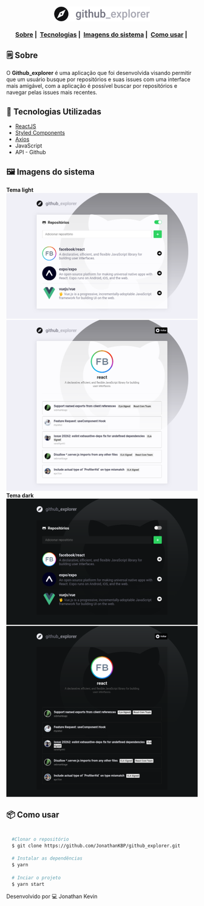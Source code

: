 <p align=center>
  <img src="https://github.com/JonathanKBP/github_explorer/blob/master/src/assets/logo.svg" alt="Logo" width="50%" />
</p>

<h3 align="center">
  <a href="#-sobre">Sobre</a>&nbsp;|&nbsp;
  <a href="#-tecnologias-utilizadas">Tecnologias</a>&nbsp;|&nbsp;
  <a href="#-imagens-do-sistema">Imagens do sistema</a>&nbsp;|&nbsp;
  <a href="#-como-usar">Como usar</a>&nbsp;|&nbsp; 
</h3>

## 🗒 Sobre

O **Github_explorer** é uma aplicação que foi desenvolvida visando permitir que um usuário busque por repositórios e suas issues com uma interface mais amigável, com a aplicação é possível buscar por repositórios e navegar pelas issues mais recentes.

## 🚀 Tecnologias Utilizadas

  * [ReactJS](https://pt-br.reactjs.org)
  * [Styled Components](https://styled-components.com/)
  * [Axios](https://github.com/axios/axios)
  * JavaScript
  * API - Github
  
## 🖼 Imagens do sistema

**Tema light**
![Pagina inicial](./.github/interfaceRepositories.png)
![Datalhes do repositório](./.github/interfaceRepository.png)
**Tema dark**
![Detalhes do repositório](./.github/interfaceRepositoriesDark.png)
![Datalhes do repositório](./.github/interfaceRepositoryDark.png)

## 📦 Como usar

```bash

  #Clonar o repositório
  $ git clone https://github.com/JonathanKBP/github_explorer.git

  # Instalar as dependências
  $ yarn 

  # Inciar o projeto
  $ yarn start

```

Desenvolvido por 💻  Jonathan Kevin
